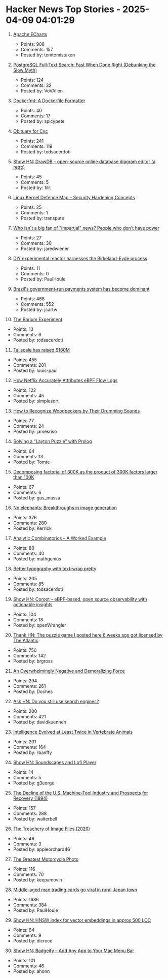 # Hacker News Top Stories - 2025-04-09 04:01:29

1. [Apache ECharts](https://echarts.apache.org/en/index.html)
   - Points: 908
   - Comments: 157
   - Posted by: tomtomistaken

2. [PostgreSQL Full-Text Search: Fast When Done Right (Debunking the Slow Myth)](https://blog.vectorchord.ai/postgresql-full-text-search-fast-when-done-right-debunking-the-slow-myth)
   - Points: 124
   - Comments: 32
   - Posted by: VoVAllen

3. [Dockerfmt: A Dockerfile Formatter](https://github.com/reteps/dockerfmt)
   - Points: 40
   - Comments: 17
   - Posted by: spicypete

4. [Obituary for Cyc](https://yuxi-liu-wired.github.io/essays/posts/cyc/)
   - Points: 241
   - Comments: 119
   - Posted by: todsacerdoti

5. [Show HN: DrawDB – open-source online database diagram editor (a retro)](https://www.drawdb.app/)
   - Points: 45
   - Comments: 5
   - Posted by: 1ilit

6. [Linux Kernel Defence Map – Security Hardening Concepts](https://github.com/a13xp0p0v/linux-kernel-defence-map)
   - Points: 25
   - Comments: 1
   - Posted by: transpute

7. [Who isn't a big fan of "impartial" news? People who don't have power](https://www.niemanlab.org/2025/04/which-types-of-people-arent-big-fans-of-impartial-news-people-who-dont-have-power/)
   - Points: 27
   - Comments: 30
   - Posted by: jaredwiener

8. [DIY experimental reactor harnesses the Birkeland-Eyde process](https://blog.arduino.cc/2025/03/17/this-diy-experimental-reactor-harnesses-the-birkeland-eyde-process/)
   - Points: 11
   - Comments: 0
   - Posted by: PaulHoule

9. [Brazil's government-run payments system has become dominant](https://www.economist.com/the-americas/2025/04/03/brazils-government-run-payments-system-has-become-dominant)
   - Points: 468
   - Comments: 552
   - Posted by: jcartw

10. [The Barium Experiment](https://tomscii.sig7.se/2025/04/The-Barium-Experiment)
   - Points: 13
   - Comments: 6
   - Posted by: todsacerdoti

11. [Tailscale has raised $160M](https://tailscale.com/blog/series-c)
   - Points: 455
   - Comments: 201
   - Posted by: louis-paul

12. [How Netflix Accurately Attributes eBPF Flow Logs](https://netflixtechblog.com/how-netflix-accurately-attributes-ebpf-flow-logs-afe6d644a3bc)
   - Points: 122
   - Comments: 45
   - Posted by: simplesort

13. [How to Recognize Woodpeckers by Their Drumming Sounds](https://www.allaboutbirds.org/news/how-to-recognize-woodpeckers-by-their-drumming-sounds/)
   - Points: 77
   - Comments: 24
   - Posted by: jamesriso

14. [Solving a “Layton Puzzle” with Prolog](https://buttondown.com/hillelwayne/archive/a48fce5b-8a05-4302-b620-9b26f057f145/)
   - Points: 64
   - Comments: 13
   - Posted by: Tomte

15. [Decomposing factorial of 300K as the product of 300K factors larger than 100K](http://gus-massa.blogspot.com/2025/04/decomposing-factorial-of-300k-as.html)
   - Points: 67
   - Comments: 6
   - Posted by: gus_massa

16. [No elephants: Breakthroughs in image generation](https://www.oneusefulthing.org/p/no-elephants-breakthroughs-in-image)
   - Points: 376
   - Comments: 280
   - Posted by: Kerrick

17. [Analytic Combinatorics – A Worked Example](https://grossack.site/2025/04/08/analytic-combinatorics-example.html)
   - Points: 80
   - Comments: 40
   - Posted by: mathgenius

18. [Better typography with text-wrap pretty](https://webkit.org/blog/16547/better-typography-with-text-wrap-pretty/)
   - Points: 205
   - Comments: 85
   - Posted by: todsacerdoti

19. [Show HN: Coroot – eBPF-based, open source observability with actionable insights](https://github.com/coroot/coroot)
   - Points: 104
   - Comments: 18
   - Posted by: openWrangler

20. [Thank HN: The puzzle game I posted here 6 weeks ago got licensed by The Atlantic](https://www.theatlantic.com/games/bracket-city/)
   - Points: 750
   - Comments: 142
   - Posted by: brgross

21. [An Overwhelmingly Negative and Demoralizing Force](https://aftermath.site/ai-video-game-development-art-vibe-coding-midjourney)
   - Points: 294
   - Comments: 261
   - Posted by: Doches

22. [Ask HN: Do you still use search engines?](undefined)
   - Points: 200
   - Comments: 421
   - Posted by: davidkuennen

23. [Intelligence Evolved at Least Twice in Vertebrate Animals](https://www.quantamagazine.org/intelligence-evolved-at-least-twice-in-vertebrate-animals-20250407/)
   - Points: 201
   - Comments: 164
   - Posted by: rbanffy

24. [Show HN: Soundscapes and Lofi Player](https://www.noisefill.com/)
   - Points: 14
   - Comments: 5
   - Posted by: g3eorge

25. [The Decline of the U.S. Machine-Tool Industry and Prospects for Recovery (1994)](https://www.rand.org/pubs/research_briefs/RB1500.html)
   - Points: 157
   - Comments: 288
   - Posted by: walterbell

26. [The Treachery of Image Files (2020)](http://beyondloom.com/blog/images.html)
   - Points: 46
   - Comments: 3
   - Posted by: appleorchard46

27. [The Greatest Motorcycle Photo](https://www.life.com/arts-entertainment/the-greatest-motorcycle-photo-ever/)
   - Points: 116
   - Comments: 70
   - Posted by: keepamovin

28. [Middle-aged man trading cards go viral in rural Japan town](https://www.tokyoweekender.com/entertainment/middle-aged-man-trading-cards-go-viral-in-japan/)
   - Points: 1686
   - Comments: 384
   - Posted by: PaulHoule

29. [Show HN: HNSW index for vector embeddings in approx 500 LOC](https://github.com/dicroce/hnsw)
   - Points: 64
   - Comments: 9
   - Posted by: dicroce

30. [Show HN: Badgeify – Add Any App to Your Mac Menu Bar](https://badgeify.app/)
   - Points: 101
   - Comments: 46
   - Posted by: ahonn

